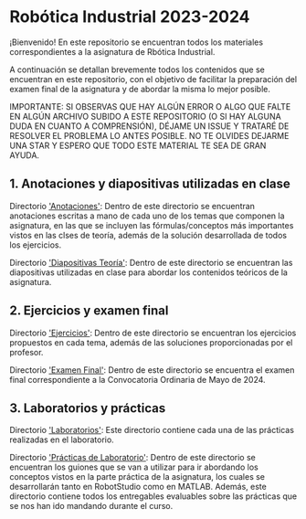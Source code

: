 # Robótica Industrial 2023-2024

¡Bienvenido! En este repositorio se encuentran todos los materiales correspondientes a la asignatura de Rbótica Industrial.

A continuación se detallan brevemente todos los contenidos que se encuentran en este repositorio, con el objetivo de facilitar la preparación del examen final de la asignatura y de abordar la misma lo mejor posible.

IMPORTANTE: SI OBSERVAS QUE HAY ALGÚN ERROR O ALGO QUE FALTE EN ALGÚN ARCHIVO SUBIDO A ESTE REPOSITORIO (O SI HAY ALGUNA DUDA EN CUANTO A COMPRENSIÓN), DÉJAME UN ISSUE Y TRATARÉ DE RESOLVER EL PROBLEMA LO ANTES POSIBLE. NO TE OLVIDES DEJARME UNA STAR Y ESPERO QUE TODO ESTE MATERIAL TE SEA DE GRAN AYUDA.

## 1. Anotaciones y diapositivas utilizadas en clase

Directorio ['Anotaciones'](https://github.com/aleon2020/RI_2023-2024/tree/main/Anotaciones): Dentro de este directorio se encuentran anotaciones escritas a mano de cada uno de los temas que componen la asignatura, en las que se incluyen las fórmulas/conceptos más importantes vistos en las clses de teoría, además de la solución desarrollada de todos los ejercicios.

Directorio ['Diapositivas Teoría'](https://github.com/aleon2020/RI_2023-2024/tree/main/Diapositivas%20Teor%C3%ADa): Dentro de este directorio se encuentran las diapositivas utilizadas en clase para abordar los contenidos teóricos de la asignatura.

## 2. Ejercicios y examen final

Directorio ['Ejercicios'](https://github.com/aleon2020/RI_2023-2024/tree/main/Ejercicios): Dentro de este directorio se encuentran los ejercicios propuestos en cada tema, además de las soluciones proporcionadas por el profesor.

Directorio ['Examen Final'](https://github.com/aleon2020/RI_2023-2024/tree/main/Examen%20Final): Dentro de este directorio se encuentra el examen final correspondiente a la Convocatoria Ordinaria de Mayo de 2024.

## 3. Laboratorios y prácticas

Directorio ['Laboratorios'](https://github.com/aleon2020/RI_2023-2024/tree/main/Laboratorios): Este directorio contiene cada una de las prácticas realizadas en el laboratorio.

Directorio ['Prácticas de Laboratorio'](https://github.com/aleon2020/RI_2023-2024/tree/main/Pr%C3%A1cticas%20de%20Laboratorio): Dentro de este directorio se encuentran los guiones que se van a utilizar para ir abordando los conceptos vistos en la parte práctica de la asignatura, los cuales se desarrollarán tanto en RobotStudio como en MATLAB. Además, este directorio 
contiene todos los entregables evaluables sobre las prácticas que se nos han ido mandando durante el curso.
